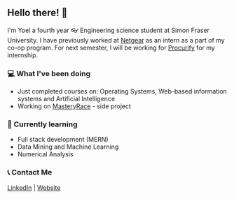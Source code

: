 ## Hello there! 👋

I'm Yoel a fourth year 👓 Engineering science student at Simon Fraser University. I have previously worked at [Netgear](https://www.netgear.com/) as an intern as a part of my co-op program. For next semester, I will be working for [Procurify](https://www.procurify.com/) for my internship.

### 💻 What I've been doing
- Just completed courses on: Operating Systems, Web-based information systems and Artificial Intelligence
- Working on [MasteryRace](https://themasteryrace.herokuapp.com/) - side project

### 🌱 Currently learning
- Full stack development (MERN)
- Data Mining and Machine Learning
- Numerical Analysis

### 📞 Contact Me
[LinkedIn](https://www.linkedin.com/in/yoel-yonata-5a7286182/) | [Website](https://yoelyonata.github.io/)
